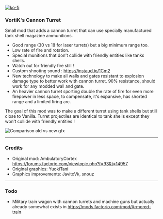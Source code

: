 [![ko-fi](https://www.ko-fi.com/img/githubbutton_sm.svg)](https://ko-fi.com/T6T427A37)

### VortiK's Cannon Turret

Small mod that adds a cannon turret that can use specially manufactured tank shell magazine ammunitions.
- Good range (30 vs 18 for laser turrets) but a big minimum range too.
- Low rate of fire and rotation.
- Special munitions that don't collide with friendly entities like tanks shells.
- Watch out for friendly fire still !
- Custom shooting sound : https://instaud.io/1Cm2
- New technology to make all walls and gates resistant to explosion damage type to better work with cannon turret. 90% resistance, should work for any modded wall and gate.
- An heavier cannon turret sporting double the rate of fire for even more firepower in less space, to compensate, it's expansive, has shorted range and a limited firing arc.

The goal of this mod was to make a different turret using tank shells but still close to Vanilla. Turret projectiles are identical to tank shells except they won't collide with friendly entities !

![Comparison old vs new gfx](https://mods-data.factorio.com/assets/19f6b549976bba71f0565ed863140932065ea890.png)

---------------------------------------------------------------------------------------------------

### Credits

- Original mod: AmbulatoryCortex https://forums.factorio.com/viewtopic.php?f=93&t=14957
- Original graphics: YuokiTani
- Graphics improvements: JavitoVk, snouz

---------------------------------------------------------------------------------------------------

### Todo

- Military train wagon with cannon turrets and machine guns but actually already somewhat exists in https://mods.factorio.com/mod/Armored-train
